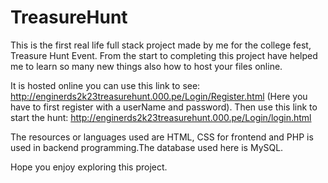 # TreasureHunt
This is the first real life full stack project made by me for the college fest, Treasure Hunt Event. 
From the start to completing this project have helped me to learn so many new things also how to host your files online.

It is hosted online you can use this link to see: http://enginerds2k23treasurehunt.000.pe/Login/Register.html (Here you have to first register with a userName and password).
Then use this link to start the hunt: http://enginerds2k23treasurehunt.000.pe/Login/login.html

The resources or languages used are HTML, CSS for frontend and PHP is used in backend programming.The database used here is MySQL.

Hope you enjoy exploring this project.
